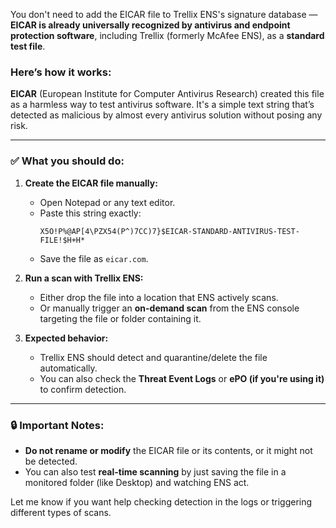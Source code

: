 You don't need to add the EICAR file to Trellix ENS's signature database — **EICAR is already universally recognized by antivirus and endpoint protection software**, including Trellix (formerly McAfee ENS), as a **standard test file**.

### Here’s how it works:

**EICAR** (European Institute for Computer Antivirus Research) created this file as a harmless way to test antivirus software. It's a simple text string that’s detected as malicious by almost every antivirus solution without posing any risk.

---

### ✅ What you should do:

1. **Create the EICAR file manually:**
   - Open Notepad or any text editor.
   - Paste this string exactly:
     ```
     X5O!P%@AP[4\PZX54(P^)7CC)7}$EICAR-STANDARD-ANTIVIRUS-TEST-FILE!$H+H*
     ```
   - Save the file as `eicar.com`.

2. **Run a scan with Trellix ENS:**
   - Either drop the file into a location that ENS actively scans.
   - Or manually trigger an **on-demand scan** from the ENS console targeting the file or folder containing it.

3. **Expected behavior:**
   - Trellix ENS should detect and quarantine/delete the file automatically.
   - You can also check the **Threat Event Logs** or **ePO (if you're using it)** to confirm detection.

---

### 🔒 Important Notes:
- **Do not rename or modify** the EICAR file or its contents, or it might not be detected.
- You can also test **real-time scanning** by just saving the file in a monitored folder (like Desktop) and watching ENS act.

Let me know if you want help checking detection in the logs or triggering different types of scans.
